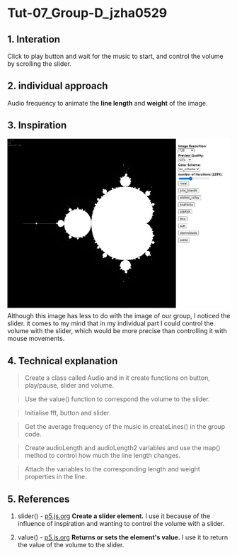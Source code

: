 # Tut-07_Group-D_jzha0529

## 1. Interation

Click to play button and wait for the music to start, and control the volume by scrolling the slider.

## 2. individual approach

Audio frequency to animate the __line length__ and __weight__ of the image.

## 3. Inspiration
![Inspiration](image.png)
Although this image has less to do with the image of our group, I noticed the slider. it comes to my mind that in my individual part I could control the volume with the slider, which would be more precise than controlling it with mouse movements.

## 4. Technical explanation

> Create a class called Audio and in it create functions on button, play/pause, slider and volume.

> Use the value() function to correspond the volume to the slider.

> Initialise fft, button and slider.

> Get the average frequency of the music in createLines() in the group code.

> Create audioLength and audioLength2 variables and use the map() method to control how much the line length changes.

> Attach the variables to the corresponding length and weight properties in the line.

## 5. References

1. slider() - [p5.js.org](https://p5js.org/reference/#/p5/createSlider)
__Create a slider element.__ 
I use it because of the influence of inspiration and wanting to control the volume with a slider.

2. value() - [p5.js.org](https://p5js.org/reference/#/p5.Element/value)
__Returns or sets the element's value.__ 
I use it to return the value of the volume to the slider.

